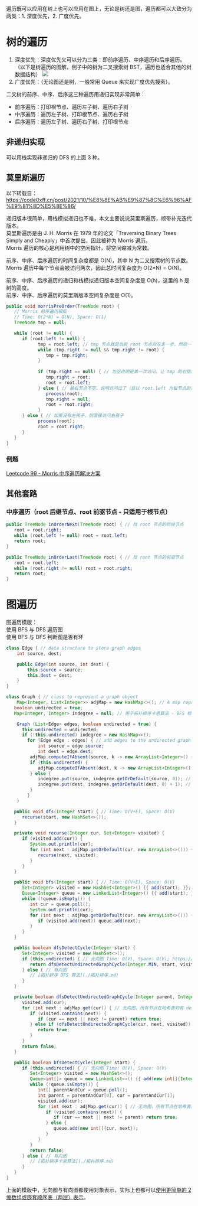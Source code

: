 遍历既可以应用在树上也可以应用在图上，无论是树还是图，遍历都可以大致分为两类：1. 深度优先，2. 广度优先。  
  
# 树的遍历
1. 深度优先：深度优先又可以分为三类：即前序遍历、中序遍历和后序遍历。（以下是树遍历的图解，例子中的树为二叉搜索树 BST，遍历也适合其他的树数据结构）
   ![](树的三种遍历.png)
2. 广度优先：（无论图还是树，一般常用 Queue 来实现广度优先搜索）。
  
二叉树的前序、中序、后序这三种遍历用递归实现非常简单：  
* 前序遍历：打印根节点、遍历左子树、遍历右子树
* 中序遍历：遍历左子树、打印根节点、遍历右子树
* 后序遍历：遍历左子树、遍历右子树、打印根节点
  
## 非递归实现
可以用栈实现非递归的 DFS 的上面 3 种。  
  
## 莫里斯遍历
以下转载自：https://code0xff.cn/post/2021/10/%E8%8E%AB%E9%87%8C%E6%96%AF%E9%81%8D%E5%8E%86/  

递归版本很简单，用栈模拟递归也不难，本文主要说说莫里斯遍历，顺带补充迭代版本。  
莫里斯遍历是由 J. H. Morris 在 1979 年的论文「Traversing Binary Trees Simply and Cheaply」中首次提出，因此被称为 Morris 遍历。  
Morris 遍历的核心是利用树中的空闲指针，将空间缩减为常数。  

前序、中序、后序遍历的时间复杂度都是 O(N)，其中 N 为二叉搜索树的节点数。Morris 遍历中每个节点会被访问两次，因此总时间复杂度为 O(2*N) = O(N)。  

前序、中序、后序遍历的递归和栈模拟递归版本空间复杂度是 O(h)，这里的 h 是树的高度。  
前序、中序、后序遍历的莫里斯版本空间复杂度是 O(1)。  
```java
public void morrisPreOrder(TreeNode root) {
   // Morris 前序遍历模版
   // Time: O(2*N) = O(N), Space: O(1)
   TreeNode tmp = null;

   while (root != null) {
      if (root.left != null) {
            tmp = root.left; // tmp 节点就是当前 root 节点向左走一步，然后一直向右走至无法走为止（后面的 while 要找到以 root.left 为根节点的左子树的最右节点）
            while (tmp.right != null && tmp.right != root) {
               tmp = tmp.right;
            }
            
            if (tmp.right == null) { // 为空说明是第一次访问，让 tmp 的右指针指向 root，继续遍历左子树
               tmp.right = root;
               root = root.left;
            } else { // 最右节点不空，说明访问过了（且以 root.left 为根节点的左子树已经访问完了），要断开，并 process 当前 root 节点
               process(root);
               tmp.right = null;
               root = root.right;
            }
      } else { // 如果没有左孩子，则直接访问右孩子
            process(root);
            root = root.right;
      }
   }
}
```

### 例题
[Leetcode 99 - Morris 中序遍历解决方案](./../Leetcode%20Practices/algorithms/medium/99%20Recover%20Binary%20Search%20Tree.java)  

## 其他套路
### 中序遍历（root 后继节点、root 前驱节点 - 只适用于根节点）
```java
public TreeNode inOrderNext(TreeNode root) { // 找 root 节点的后继节点
   root = root.right;
   while (root.left != null) root = root.left;
   return root;
}

public TreeNode inOrderLast(TreeNode root) { // 找 root 节点的前驱节点
   root = root.left;
   while (root.right != null) root = root.right;
   return root;
}
```



# 图遍历
图遍历模版：  
使用 BFS 与 DFS 遍历图  
使用 BFS 与 DFS 判断图是否有环  
```java
class Edge { // data structure to store graph edges
	int source, dest;

	public Edge(int source, int dest) {
		this.source = source;
		this.dest = dest;
	}
}

class Graph { // class to represent a graph object
	Map<Integer, List<Integer>> adjMap = new HashMap<>(); // A map represent each node and its adjacency nodes
   boolean undirected = true;
   Map<Integer, Integer> indegree = null; // 用于拓扑排序卡恩算法 - BFS 检测有向图是否有环

	Graph (List<Edge> edges, boolean undirected = true) {
      this.undirected = undirected;
      if (!this.undirected) indegree = new HashMap<>();
		for (Edge edge : edges) { // add edges to the undirected graph
			int source = edge.source;
			int dest = edge.dest;
         adjMap.computeIfAbsent(source, k -> new ArrayList<Integer>() {{ add(dest); }});
         if (this.undirected) {
            adjMap.computeIfAbsent(dest, k -> new ArrayList<Integer>() {{ add(source); }});
         } else {
            indegree.put(source, indegree.getOrDefault(source, 0)); // 保证 0 入度节点也在 indegree 哈希表
            indegree.put(dest, indegree.getOrDefault(dest, 0) + 1); // increment in-degree of destination vertex by 1
         }
		}
	}

   public void dfs(Integer start) { // Time: O(V+E), Space: O(V)
      recurse(start, new HashSet<>());
   }

   private void recurse(Integer cur, Set<Integer> visited) {
      if (visited.add(cur)) {
         System.out.println(cur);
         for (int next : adjMap.getOrDefault(cur, new ArrayList<>())) {
            recurse(next, visited);
         }
      }
   }

   public void bfs(Integer start) { // Time: O(V+E), Space: O(V)
      Set<Integer> visited = new HashSet<Integer>() {{ add(start); }};
      Queue<Integer> queue = new LinkedList<Integer>() {{ add(start); }};
      while (!queue.isEmpty()) {
         int cur = queue.poll();
         System.out.println(cur);
         for (int next : adjMap.getOrDefault(cur, new ArrayList<>())) {
            if (visited.add(next)) queue.add(next);
         }
      }
   }

   public boolean dfsDetectCycle(Integer start) {
      Set<Integer> visited = new HashSet<>();
      if (this.undirected) { // 无向图 Time: O(V), Space: O(V); https://www.baeldung.com/cs/cycles-undirected-graph
         return dfsDetectUndirectedGraphCycle(Integer.MIN, start, visited); // 应该用 null，为了 recurse 代码简洁直观用 MIN 特殊代替
      } else { // 有向图
         // [拓扑排序 DFS 算法](./拓扑排序.md)
      }
   }

   private boolean dfsDetectUndirectedGraphCycle(Integer parent, Integer cur, Set<Integer> visited) {
      visited.add(cur);
      for (int next : adjMap.get(cur)) { // 无向图，所有节点在哈希表均有 dest/to 节点，无需 getOrDefault
         if (visited.contains(next)) {
            if (cur == next || next != parent) return true;
         } else if (dfsDetectUndirectedGraphCycle(cur, next, visited)) {
            return true;
         }
      }
      return false;
   }

   public boolean bfsDetectCycle(Integer start) {
      if (this.undirected) { // 无向图 Time: O(V), Space: O(V)
         Set<Integer> visited = new HashSet<>();
         Queue<int[]> queue = new LinkedList<>() {{ add(new int[]{Integer.MIN, start}); }};
         while (!queue.isEmpty()) {
            int[] parentAndCur = queue.poll();
            int parent = parentAndCur[0], cur = parentAndCur[1];
            visited.add(cur);
            for (int next : adjMap.get(cur)) { // 无向图，所有节点在哈希表均有 dest/to 节点，无需 getOrDefault
               if (visited.contains(next)) {
                  if (cur == next || next != parent) return true;
               } else {
                  queue.add(new int[]{cur, next});
               }
            }
         }
         return false;
      } else { // 有向图
         // [拓扑排序卡恩算法](./拓扑排序.md)
      }
   }
}
```
  
上面的模版中，无向图与有向图都使用对象表示，实际上也都可以[使用更简单的 2 维数组或嵌套顺序表（两层）表示](./../Common%20Data%20Structure%20and%20Data%20Type/Data%20Structure%20Implementation/Graph)。  
